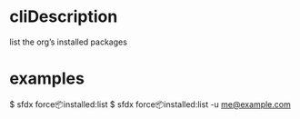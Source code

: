 # cliDescription

list the org’s installed packages

# examples

$ sfdx force:package:installed:list
$ sfdx force:package:installed:list -u me@example.com
